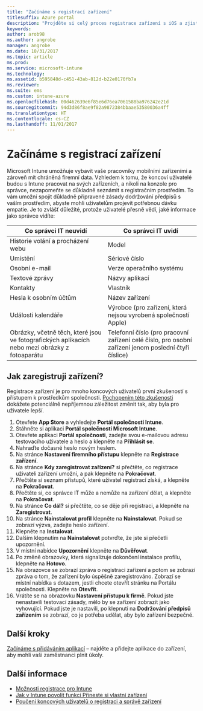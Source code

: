```yaml
---
title: "Začínáme s registrací zařízení"
titlesuffix: Azure portal
description: "Projděte si celý proces registrace zařízení s iOS a zjistěte, jak registrace probíhá."
keywords: 
author: arob98
ms.author: angrobe
manager: angrobe
ms.date: 10/31/2017
ms.topic: article
ms.prod: 
ms.service: microsoft-intune
ms.technology: 
ms.assetid: b595848d-c451-43ab-812d-b22e0170fb7a
ms.reviewer: 
ms.suite: ems
ms.custom: intune-azure
ms.openlocfilehash: 00d462639e6f85e6d76ea7061588ba976242e21d
ms.sourcegitcommit: 94d3d86f8ae9f82a9872384bbaae53580036a4ff
ms.translationtype: HT
ms.contentlocale: cs-CZ
ms.lasthandoff: 11/01/2017
---
```

# <a name="get-started-enrolling-devices"></a>Začínáme s registrací zařízení

Microsoft Intune umožňuje vybavit vaše pracovníky mobilními zařízeními a zároveň mít chráněná firemní data. Vzhledem k tomu, že koncoví uživatelé budou s Intune pracovat na svých zařízeních, a nikoli na konzole pro správce, nezapomeňte se důkladně seznámit s registračním prostředím. To vám umožní spojit důkladně připravené zásady dodržování předpisů s vaším prostředím, abyste mohli uživatelům projevit potřebnou dávku empatie. Je to zvlášť důležité, protože uživatelé přesně vědí, jaké informace jako správce vidíte:

| Co správci IT neuvidí | Co správci IT uvidí |
|---|---|
| Historie volání a procházení webu | Model |
| Umístění | Sériové číslo |
| Osobní e-mail | Verze operačního systému |
| Textové zprávy | Názvy aplikací |
| Kontakty | Vlastník |
| Hesla k osobním účtům | Název zařízení |
| Události kalendáře | Výrobce (pro zařízení, která nejsou vyrobená společností Apple) |
| Obrázky, včetně těch, které jsou ve fotografických aplikacích nebo mezi obrázky z fotoaparátu | Telefonní číslo (pro pracovní zařízení celé číslo, pro osobní zařízení jenom poslední čtyři číslice) |

## <a name="how-do-i-enroll-a-device"></a>Jak zaregistruji zařízení?

Registrace zařízení je pro mnoho koncových uživatelů první zkušeností s přístupem k prostředkům společnosti. [Pochopením této zkušenosti](end-user-educate.md) dokážete potenciálně nepříjemnou záležitost změnit tak, aby byla pro uživatele lepší.

1. Otevřete **App Store** a vyhledejte **Portál společnosti Intune**.
2. Stáhněte si aplikaci **Portál společnosti Microsoft Intune**.
3. Otevřete aplikaci **Portál společnosti**, zadejte svou e-mailovou adresu testovacího uživatele a heslo a klepněte na **Přihlásit se**.
4. Nahraďte dočasné heslo novým heslem.
5. Na stránce **Nastavení firemního přístupu** klepněte na **Registrace zařízení**.
6. Na stránce **Kdy zaregistrovat zařízení?** si přečtěte, co registrace uživateli zařízení umožní, a pak klepněte na **Pokračovat**.
7. Přečtěte si seznam přístupů, které uživatel registrací získá, a klepněte na **Pokračovat**.
8. Přečtěte si, co správce IT může a nemůže na zařízení dělat, a klepněte na **Pokračovat**.
9. Na stránce **Co dál?** si přečtěte, co se děje při registraci, a klepněte na **Zaregistrovat**.
10. Na stránce **Nainstalovat profil** klepněte na **Nainstalovat**. Pokud se zobrazí výzva, zadejte heslo zařízení.
11. Klepněte na **Instalovat**.
12. Dalším klepnutím na **Nainstalovat** potvrďte, že jste si přečetli upozornění.
13. V místní nabídce **Upozornění** klepněte na **Důvěřovat**.
14. Po změně obrazovky, která signalizuje dokončení instalace profilu, klepněte na **Hotovo**.
15. Na obrazovce se zobrazí zpráva o registraci zařízení a potom se zobrazí zpráva o tom, že zařízení bylo úspěšně zaregistrováno. Zobrazí se místní nabídka s dotazem, jestli chcete otevřít stránku na Portálu společnosti. Klepněte na **Otevřít**.
16. Vrátíte se na obrazovku **Nastavení přístupu k firmě**. Pokud jste nenastavili testovací zásady, mělo by se zařízení zobrazit jako vyhovující. Pokud jste je nastavili, po klepnutí na **Dodržování předpisů zařízením** se zobrazí, co je potřeba udělat, aby bylo zařízení bezpečné.

## <a name="next-steps"></a>Další kroky

[Začínáme s přidáváním aplikací](get-started-apps.md) – najděte a přidejte aplikace do zařízení, aby mohli vaši zaměstnanci plnit úkoly.

## <a name="learn-more"></a>Další informace

* [Možnosti registrace pro Intune](enrollment-options.md)
* [Jak v Intune povolit funkci Přineste si vlastní zařízení](byod-enable.md)
* [Poučení koncových uživatelů o registraci a správě zařízení](end-user-educate.md)
